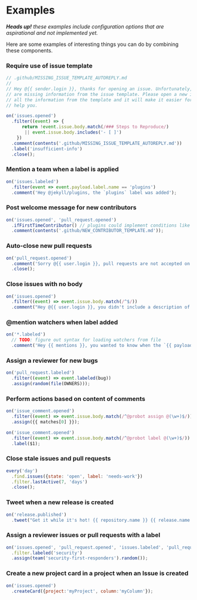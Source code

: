 # Examples

_**Heads up!** these examples include configuration options that are aspirational and not implemented yet._

Here are some examples of interesting things you can do by combining these components.

### Require use of issue template

```js
// .github/MISSING_ISSUE_TEMPLATE_AUTOREPLY.md
//
// Hey @{{ sender.login }}, thanks for opening an issue. Unfortunately, you
// are missing information from the issue template. Please open a new issue with
// all the information from the template and it will make it easier for us to
// help you.

on('issues.opened')
  .filter((event) => {
      return !event.issue.body.match(/### Steps to Reproduce/)
       || event.issue.body.includes('- [ ]')
    })
  .comment(contents('.github/MISSING_ISSUE_TEMPLATE_AUTOREPLY.md'))
  .label('insufficient-info')
  .close();
```

### Mention a team when a label is applied

```js
on('issues.labeled')
  .filter(event => event.payload.label.name == 'plugins')
  .comment('Hey @jekyll/plugins, the `plugins` label was added');
```

### Post welcome message for new contributors

```js
on('issues.opened', 'pull_request.opened')
  .ifFirstTimeContributor() // plugins could implement conditions like this
  .comment(contents('.github/NEW_CONTRIBUTOR_TEMPLATE.md'));
```

### Auto-close new pull requests

```js
on('pull_request.opened')
  .comment('Sorry @{{ user.login }}, pull requests are not accepted on this repository.')
  .close();
```

### Close issues with no body

```js
on('issues.opened')
  .filter((event) => event.issue.body.match(/^$/))
  .comment("Hey @{{ user.login }}, you didn't include a description of the problem, so we're closing this issue.");
```

### @mention watchers when label added

```js
on('*.labeled')
  // TODO: figure out syntax for loading watchers from file
  .comment('Hey {{ mentions }}, you wanted to know when the `{{ payload.label.name }}` label was added.');
```

### Assign a reviewer for new bugs

```js
on('pull_request.labeled')
  .filter((event) => event.labeled(bug))
  .assign(random(file(OWNERS)));
```

### Perform actions based on content of comments

```js
on('issue_comment.opened')
  .filter((event) => event.issue.body.match(/^@probot assign @(\w+)$/))
  .assign({{ matches[0] }});

on('issue_comment.opened')
  .filter((event) => event.issue.body.match(/^@probot label @(\w+)$/))
  .label($1);
```

### Close stale issues and pull requests

```js
every('day')
  .find.issues({state: 'open', label: 'needs-work'})
  .filter.lastActive(7, 'days')
  .close();
```

### Tweet when a new release is created

```js
on('release.published')
  .tweet("Get it while it's hot! {{ repository.name }} {{ release.name }} was just released! {{ release.html_url }}");
```

### Assign a reviewer issues or pull requests with a label

```js
on('issues.opened', 'pull_request.opened', 'issues.labeled', 'pull_request.labeled')
  .filter.labeled('security')
  .assign(team('security-first-responders').random());
```

### Create a new project card in a project when an Issue is created

```js
on('issues.opened')
  .createCard({project:'myProject', column:'myColumn'});
```
